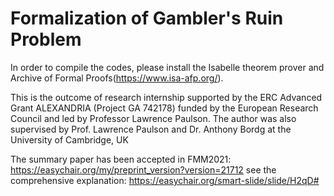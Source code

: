 # Formalization of Gambler's Ruin Problem
In order to compile the codes, please install the Isabelle theorem prover and Archive of Formal Proofs(https://www.isa-afp.org/).

This is the outcome of research internship supported by the ERC Advanced Grant ALEXANDRIA (Project GA 742178) funded by the
European Research Council and led by Professor Lawrence Paulson. The author was also supervised by Prof.
Lawrence Paulson and Dr. Anthony Bordg at the University of Cambridge, UK

The summary paper has been accepted in FMM2021: https://easychair.org/my/preprint_version?version=21712
see the comprehensive explanation: https://easychair.org/smart-slide/slide/H2qD#
